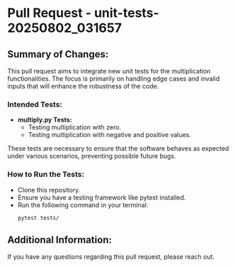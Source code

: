# Pull Request - unit-tests-20250802_031657

## Summary of Changes:

This pull request aims to integrate new unit tests for the multiplication functionalities. The focus is primarily on handling edge cases and invalid inputs that will enhance the robustness of the code.

### Intended Tests:
- **multiply.py Tests:**
  - Testing multiplication with zero.
  - Testing multiplication with negative and positive values.

These tests are necessary to ensure that the software behaves as expected under various scenarios, preventing possible future bugs.

### How to Run the Tests:
- Clone this repository.
- Ensure you have a testing framework like pytest installed.
- Run the following command in your terminal:
   ```bash
   pytest tests/
   ```

## Additional Information:
If you have any questions regarding this pull request, please reach out.